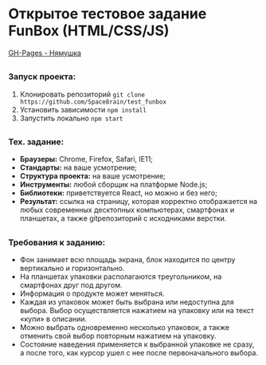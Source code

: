 # Открытое тестовое задание FunBox (HTML/CSS/JS)

[GH-Pages - Нямушка](https://space8rain.github.io/test_funbox/)

## 
### Запуск проекта:
1. Клонировать репозиторий 
`git clone https://github.com/Space8rain/test_funbox`
2. Установить зависимости
`npm install`
3. Запустить локально
`npm start`

## 

### Тех. задание:
* **Браузеры:** Chrome, Firefox, Safari, IE11;
* **Стандарты:** на ваше усмотрение;
* **Структура проекта:** на ваше усмотрение;
* **Инструменты:** любой сборщик на платформе Node.js;
* **Библиотеки:** приветствуется React, но можно и без него;
* **Результат:** ссылка на страницу, которая корректно отображается на любых
современных десктопных компьютерах, смартфонах и планшетах, а также gitрепозиторий с исходниками верстки.


## 

### Требования к заданию:

* Фон занимает всю площадь экрана, блок находится по центру вертикально и
горизонтально.
* На планшетах упаковки располагаются треугольником, на смартфонах друг под
другом.
* Информация о продукте может меняться.
* Каждая из упаковок может быть выбрана или недоступна для выбора. Выбор
осуществляется нажатием на упаковку или на текст «купи» в описании.
* Можно выбрать одновременно несколько упаковок, а также отменить свой
выбор повторным нажатием на упаковку.
* Состояние наведения применяется к выбранной упаковке не сразу, а после того,
как курсор ушел с нее после первоначального выбора.